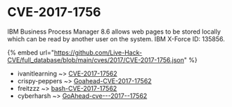 # CVE-2017-1756

IBM Business Process Manager 8.6 allows web pages to be stored locally which can be read by another user on the system. IBM X-Force ID: 135856.

{% embed url="https://github.com/Live-Hack-CVE/full_database/blob/main/cves/2017/CVE-2017-1756.json" %}


* ivanitlearning ~> [CVE-2017-17562](https://www.alice-snow.ru/2017/database/cve-2017-1756/cve-2017-17562-ivanitlearning)
* crispy-peppers ~> [Goahead-CVE-2017-17562](https://www.alice-snow.ru/2017/database/cve-2017-1756/goahead-cve-2017-17562-crispy-peppers)
* freitzzz ~> [bash-CVE-2017-17562](https://www.alice-snow.ru/2017/database/cve-2017-1756/bash-cve-2017-17562-freitzzz)
* cyberharsh ~> [GoAhead-cve---2017--17562](https://www.alice-snow.ru/2017/database/cve-2017-1756/goahead-cve---2017--17562-cyberharsh)